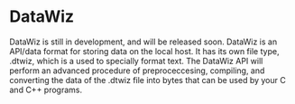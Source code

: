 # DataWiz

DataWiz is still in development, and will be released soon. DataWiz is an API/data format for storing data on the local host. It has its own file type, .dtwiz, which is a used to specially format text. The DataWiz API will perform an advanced procedure of preproceccesing, compiling, and converting the data of the .dtwiz file into bytes that can be used by your C and C++ programs.
